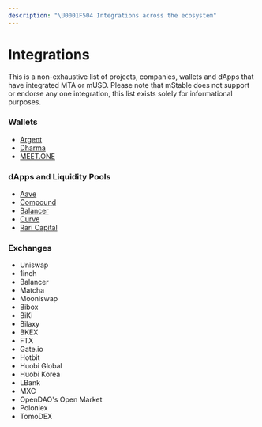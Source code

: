 ```yaml
---
description: "\U0001F504 Integrations across the ecosystem"
---
```


# Integrations

This is a non-exhaustive list of projects, companies, wallets and dApps that have integrated MTA or mUSD. Please note that mStable does not support or endorse any one integration, this list exists solely for informational purposes.

### Wallets

* [Argent](https://www.argent.xyz/)
* [Dharma](https://www.dharma.io/)
* [MEET.ONE](https://meet.one/)

### dApps and Liquidity Pools

* [Aave](https://aave.com/)
* [Compound](https://compound.finance/)
* [Balancer](https://balancer.exchange/)
* [Curve](https://curve.fi)
* [Rari Capital](https://v2.rari.capital/)

### Exchanges

* Uniswap
* 1inch
* Balancer
* Matcha
* Mooniswap
* Bibox
* BiKi
* Bilaxy
* BKEX
* FTX
* Gate.io
* Hotbit
* Huobi Global
* Huobi Korea
* LBank
* MXC
* OpenDAO's Open Market
* Poloniex
* TomoDEX





